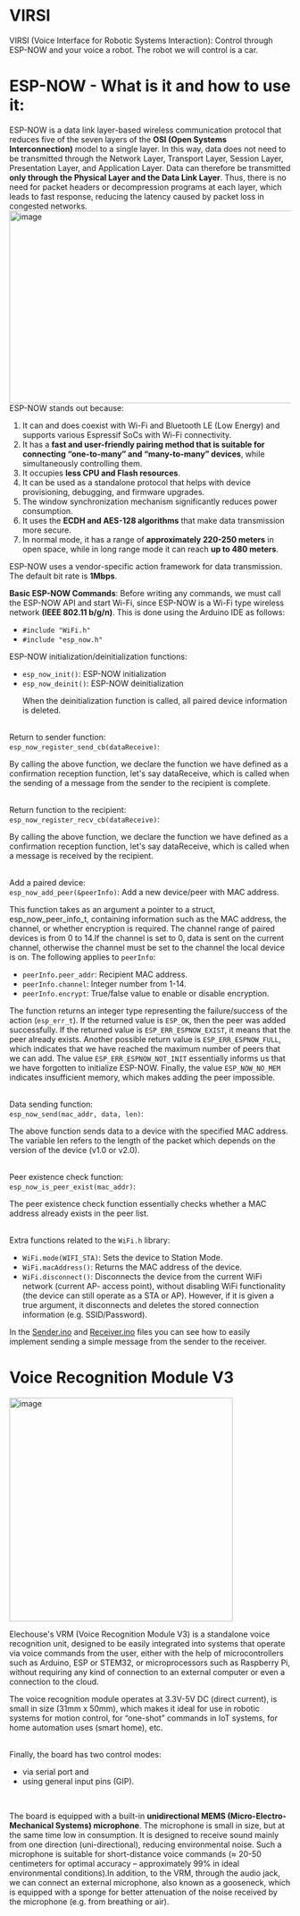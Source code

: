 # VIRSI
VIRSI (Voice Interface for Robotic Systems Interaction): Control through ESP-NOW and your voice a robot. The robot we will control is a car. 

# **ESP-NOW - What is it and how to use it**:
ESP-NOW is a data link layer-based wireless communication protocol that reduces five of the seven layers of the **OSI (Open Systems Interconnection)** model to a single layer.
In this way, data does not need to be transmitted through the Network Layer, Transport Layer, Session Layer, Presentation Layer, and Application Layer. Data can therefore be transmitted **only through the Physical Layer and the Data Link Layer**. Thus, there is no need for packet headers or decompression programs at each layer, which leads to fast response, reducing the latency caused by packet loss in congested networks.
<img width="1034" height="344" alt="image" src="https://github.com/user-attachments/assets/01906966-ff28-422c-b21b-16a102c2b39d" />
<br>
ESP-NOW stands out because: 
<ol>
<li>It can and does coexist with Wi-Fi and Bluetooth LE (Low Energy) and supports various Espressif SoCs with Wi-Fi connectivity.</li>
<li>It has a <strong>fast and user-friendly pairing method that is suitable for connecting “one-to-many” and “many-to-many” devices</strong>, while simultaneously controlling them.</li>
<li>It occupies <strong>less CPU and Flash resources</strong>.</li>
<li>It can be used as a standalone protocol that helps with device provisioning, debugging, and firmware upgrades.</li>
<li>The window synchronization mechanism significantly reduces power consumption.</li>
<li>It uses the <strong>ECDH and AES-128 algorithms</strong> that make data transmission more secure.</li>
<li>In normal mode, it has a range of <strong>approximately 220-250 meters</strong> in open space, while in long range mode it can reach <strong>up to 480 meters</strong>.</li>
</ol>
ESP-NOW uses a vendor-specific action framework for data transmission. The default bit rate is <strong>1Mbps</strong>.

**Basic ESP-NOW Commands**:
Before writing any commands, we must call the ESP-NOW API and start Wi-Fi, since ESP-NOW is a Wi-Fi type wireless network **(IEEE 802.11 b/g/n)**. This is done using the Arduino IDE as follows:
<ul>
  <li><code>#include "WiFi.h"</code></li>
  <li><code>#include "esp_now.h"</code></li>  
</ul>
ESP-NOW initialization/deinitialization functions:
<ul>
  <li><code>esp_now_init()</code>: ESP-NOW initialization</li>
  <li><code>esp_now_deinit()</code>: ESP-NOW deinitialization</li>
  <p class="text-warning">When the deinitialization function is called, all paired device information is deleted.</p>
</ul>
<br>
Return to sender function:
<br>
<code>esp_now_register_send_cb(dataReceive)</code>:
<p>By calling the above function, we declare the function we have defined as a confirmation reception function, let's say dataReceive, which is called when the sending of a message from the sender to the recipient is complete.</p><br>
Return function to the recipient:
<br>
<code>esp_now_register_recv_cb(dataReceive)</code>:
<p>By calling the above function, we declare the function we have defined as a confirmation reception function, let's say dataReceive, which is called when a message is received by the recipient.</p><br>
Add a paired device:
<br>
<code>esp_now_add_peer(&peerInfo)</code>: Add a new device/peer with MAC address.
<p>This function takes as an argument a pointer to a struct, esp_now_peer_info_t, containing information such as the MAC address, the channel, or whether encryption is required. The channel range of paired devices is from 0 to 14.If the channel is set to 0, data is sent on the current channel, otherwise the channel must be set to the channel the local device is on. The following applies to <code>peerInfo</code>:</p>
<ul>
  <li><code>peerInfo.peer_addr</code>: Recipient MAC address.</li>
  <li><code>peerInfo.channel</code>: Integer number from 1-14.</li>
  <li><code>peerInfo.encrypt</code>: True/false value to enable or disable encryption.</li>
</ul>
<p>The function returns an integer type representing the failure/success of the action (<code>esp_err_t</code>). If the returned value is <code>ESP_OK</code>, then the peer was added successfully. If the returned value is <code>ESP_ERR_ESPNOW_EXIST</code>, it means that the peer already exists. Another possible return value is <code>ESP_ERR_ESPNOW_FULL</code>, which indicates that we have reached the maximum number of peers that we can add.
The value <code>ESP_ERR_ESPNOW_NOT_INIT</code> essentially informs us that we have forgotten to initialize ESP-NOW. Finally, the value <code>ESP_NOW_NO_MEM</code> indicates insufficient memory, which makes adding the peer impossible.
</p><br>
Data sending function:
<br>
<code>esp_now_send(mac_addr, data, len)</code>:
<p>The above function sends data to a device with the specified MAC address. The variable len refers to the length of the packet which depends on the version of the device (v1.0 or v2.0).
</p><br>
Peer existence check function:
<br>
<code>esp_now_is_peer_exist(mac_addr)</code>: <p>The peer existence check function essentially checks whether a MAC address already exists in the peer list.</p><br>
Extra functions related to the <code>WiFi.h</code> library:
<br>
<ul>
  <li><code>WiFi.mode(WIFI_STA)</code>: Sets the device to Station Mode.</li>
  <li><code>WiFi.macAddress()</code>: Returns the MAC address of the device.</li>
  <li><code>WiFi.disconnect()</code>: Disconnects the device from the current WiFi network (current AP- access point), without disabling WiFi functionality (the device can still operate as a STA or AP). However, if it is given a true argument, it disconnects and deletes the stored connection information (e.g. SSID/Password).
</li>
</ul>
In the <a href="Sender.ino">Sender.ino</a> and <a href="Receiver.ino">Receiver.ino</a> files you can see how to easily implement sending a simple message from the sender to the receiver.




# Voice Recognition Module V3
<img width="400" height="400" alt="image" src="https://github.com/user-attachments/assets/a2810c22-e465-4ab1-9fae-5b934d4243b6" style="align-items: center; justify-content: center;" />
<br>
<p>Elechouse's VRM (Voice Recognition Module V3) is a standalone voice recognition unit, designed to be easily integrated into systems that operate via voice commands from the user, either with the help of microcontrollers such as Arduino, ESP or STEM32, or microprocessors such as Raspberry Pi, without requiring any kind of connection to an external computer or even a connection to the cloud.</p>
<p>The voice recognition module operates at 3.3V-5V DC (direct current), is small in size (31mm x 50mm), which makes it ideal for use in robotic systems for motion control, for “one-shot” commands in IoT systems, for home automation uses (smart home), etc.</p>
<br>
Finally, the board has two control modes:
<ul>
<li>via serial port and </li>
<li>using general input pins (GIP).</li>
</ul>
<br>
<p>The board is equipped with a built-in <strong>unidirectional MEMS (Micro-Electro-Mechanical Systems) microphone</strong>. The microphone is small in size, but at the same time low in consumption. It is designed to receive sound mainly from one direction (uni-directional), reducing environmental noise. Such a microphone is suitable for short-distance voice commands (≈ 20-50 centimeters for optimal accuracy – approximately 99% in ideal environmental conditions).In addition, to the VRM, through the audio jack, we can connect an external microphone, also known as a gooseneck, which is equipped with a sponge for better attenuation of the noise received by the microphone (e.g. from breathing or air).</p>



